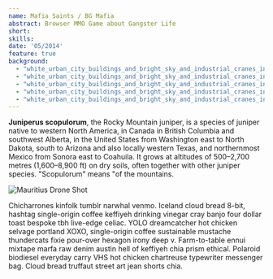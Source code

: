 ```yaml
---
name: Mafia Saints / BG Mafia
abstract: Browser MMO Game about Gangster Life
short: 
skills: 
date: '05/2014'
feature: true
background:
  - "white_urban_city_buildings_and_bright_sky_and_industrial_cranes_inspired_by_warcraft_hearthstone_casual_game_318713895.webp"
  - "white_urban_city_buildings_and_bright_sky_and_industrial_cranes_inspired_by_warcraft_hearthstone_casual_game_3652678719.webp"
  - "white_urban_city_buildings_and_bright_sky_and_industrial_cranes_inspired_by_warcraft_hearthstone_casual_game_453739232.webp"
  - "white_urban_city_buildings_and_bright_sky_and_industrial_cranes_inspired_by_warcraft_hearthstone_casual_game_63189152.webp"
  - "white_urban_city_buildings_and_bright_sky_and_industrial_cranes_inspired_by_warcraft_hearthstone_casual_game_729119324.webp"
---
```

**Juniperus scopulorum**, the Rocky Mountain juniper, is a species of juniper native to western North America, in Canada in British Columbia and southwest Alberta, in the United States from Washington east to North Dakota, south to Arizona and also locally western Texas, and northernmost Mexico from Sonora east to Coahuila. It grows at altitudes of 500–2,700 metres (1,600–8,900 ft) on dry soils, often together with other juniper species. "Scopulorum" means "of the mountains.

![Mauritius Drone Shot](../julia-joppien.jpg)

Chicharrones kinfolk tumblr narwhal venmo. Iceland cloud bread 8-bit, hashtag single-origin coffee keffiyeh drinking vinegar cray banjo four dollar toast bespoke tbh live-edge celiac. YOLO dreamcatcher hot chicken selvage portland XOXO, single-origin coffee sustainable mustache thundercats fixie pour-over hexagon irony deep v. Farm-to-table ennui mixtape marfa raw denim austin hell of keffiyeh chia prism ethical. Polaroid biodiesel everyday carry VHS hot chicken chartreuse typewriter messenger bag. Cloud bread truffaut street art jean shorts chia.
